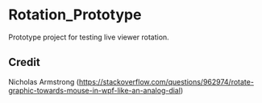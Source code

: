 # Rotation_Prototype
Prototype project for testing live viewer rotation.

## Credit 
Nicholas Armstrong (https://stackoverflow.com/questions/962974/rotate-graphic-towards-mouse-in-wpf-like-an-analog-dial)
